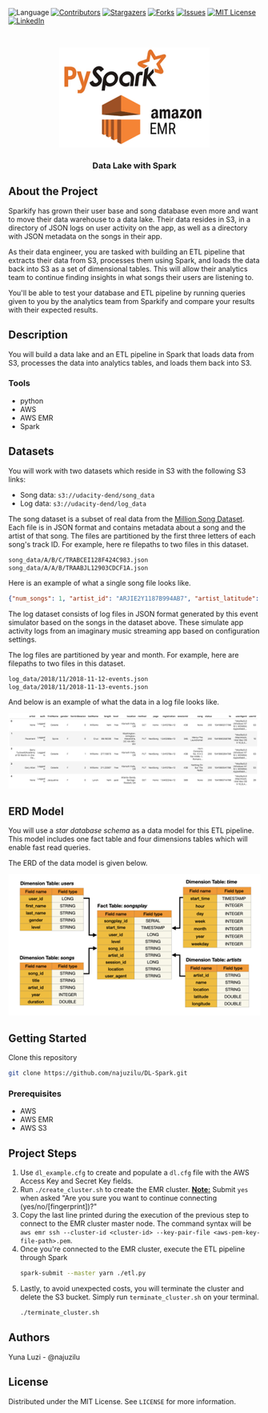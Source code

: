 ![Language](https://img.shields.io/badge/language-python--3.6-blue) [![Contributors][contributors-shield]][contributors-url] [![Stargazers][stars-shield]][stars-url] [![Forks][forks-shield]][forks-url] [![Issues][issues-shield]][issues-url] [![MIT License][license-shield]][license-url] [![LinkedIn][linkedin-shield]][linkedin-url]


<br />
<p align="center">
    <a href="https://github.com/najuzilu/DL-Spark">
        <img src="./images/logo.png" alt="Logo" width="300" height="200">
    </a>
    <h3 align="center">Data Lake with Spark</h3>
</p>

## About the Project

Sparkify has grown their user base and song database even more and want to move their data warehouse to a data lake. Their data resides in S3, in a directory of JSON logs on user activity on the app, as well as a directory with JSON metadata on the songs in their app.

As their data engineer, you are tasked with building an ETL pipeline that extracts their data from S3, processes them using Spark, and loads the data back into S3 as a set of dimensional tables. This will allow their analytics team to continue finding insights in what songs their users are listening to.

You'll be able to test your database and ETL pipeline by running queries given to you by the analytics team from Sparkify and compare your results with their expected results.

## Description

You will build a data lake and an ETL pipeline in Spark that loads data from S3, processes the data into analytics tables, and loads them back into S3.

### Tools

* python
* AWS
* AWS EMR
* Spark

## Datasets

You will work with two datasets which reside in S3 with the following S3 links:
- Song data: `s3://udacity-dend/song_data`
- Log data: `s3://udacity-dend/log_data`

The song dataset is a subset of real data from the [Million Song Dataset](http://millionsongdataset.com/). Each file is in JSON format and contains metadata about a song and the artist of that song. The files are partitioned by the first three letters of each song's track ID. For example, here re filepaths to two files in this dataset.

```
song_data/A/B/C/TRABCEI128F424C983.json
song_data/A/A/B/TRAABJL12903CDCF1A.json
```

Here is an example of what a single song file looks like.

```json
{"num_songs": 1, "artist_id": "ARJIE2Y1187B994AB7", "artist_latitude": null, "artist_longitude": null, "artist_location": "", "artist_name": "Line Renaud", "song_id": "SOUPIRU12A6D4FA1E1", "title": "Der Kleine Dompfaff", "duration": 152.92036, "year": 0}
```

The log dataset consists of log files in JSON format generated by this event simulator based on the songs in the dataset above. These simulate app activity logs from an imaginary music streaming app based on configuration settings.

The log files are partitioned by year and month. For example, here are filepaths to two files in this dataset.

```
log_data/2018/11/2018-11-12-events.json
log_data/2018/11/2018-11-13-events.json
```

And below is an example of what the data in a log file looks like.

![alt text](./images/log-data.png)

## ERD Model

You will use a _star database schema_ as a data model for this ETL pipeline. This model includes one fact table and four dimensions tables which will enable fast read queries.

The ERD of the data model is given below.

![star_database_schema](./images/star_database_schema.png)

## Getting Started

Clone this repository

```bash
git clone https://github.com/najuzilu/DL-Spark.git
```

### Prerequisites

* AWS
* AWS EMR
* AWS S3

## Project Steps

1. Use `dl_example.cfg` to create and populate a `dl.cfg` file with the AWS Access Key and Secret Key fields.
2. Run `./create_cluster.sh` to create the EMR cluster. **[Note:](#)** Submit `yes` when asked "Are you sure you want to continue connecting (yes/no/[fingerprint])?"
3. Copy the last line printed during the execution of the previous step to connect to the EMR cluster master node. The command syntax will be `aws emr ssh --cluster-id <cluster-id> --key-pair-file <aws-pem-key-file-path>.pem`.
4. Once you're connected to the EMR cluster, execute the ETL pipeline through Spark
    ```bash
    spark-submit --master yarn ./etl.py
    ```
5. Lastly, to avoid unexpected costs, you will terminate the cluster and delete the S3 bucket. Simply run `terminate_cluster.sh` on your terminal.
    ```bash
    ./terminate_cluster.sh
    ```

## Authors

Yuna Luzi - @najuzilu

## License

Distributed under the MIT License. See `LICENSE` for more information.

<!-- Links --->

[contributors-shield]: https://img.shields.io/github/contributors/najuzilu/DL-Spark.svg?style=flat-square
[contributors-url]: https://github.com/najuzilu/DL-Spark/graphs/contributors
[forks-shield]: https://img.shields.io/github/forks/najuzilu/DL-Spark.svg?style=flat-square
[forks-url]: https://github.com/najuzilu/DL-Spark/network/members
[stars-shield]: https://img.shields.io/github/stars/najuzilu/DL-Spark.svg?style=flat-square
[stars-url]: https://github.com/najuzilu/DL-Spark/stargazers
[issues-shield]: https://img.shields.io/github/issues/najuzilu/DL-Spark.svg?style=flat-square
[issues-url]: https://github.com/najuzilu/DL-Spark/issues
[license-shield]: https://img.shields.io/badge/License-MIT-yellow.svg
[license-url]: https://github.com/najuzilu/DL-Spark/blob/master/LICENSE
[linkedin-shield]: https://img.shields.io/badge/-LinkedIn-black.svg?style=flat-square&logo=linkedin&colorB=555
[linkedin-url]: https://www.linkedin.com/in/yuna-luzi/
